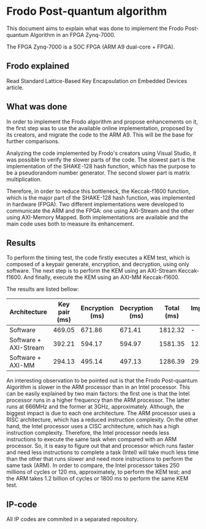 # Frodo Post-quantum algorithm
This document aims to explain what was done to implement the Frodo Post-quantum Algorithm in an FPGA Zynq-7000.

The FPGA Zynq-7000 is a SOC FPGA (ARM A9 dual-core + FPGA).

## Frodo explained

Read Standard Lattice-Based Key Encapsulation on Embedded Devices article.

## What was done
In order to implement the Frodo algorithm and propose enhancements on it, the first step was to use the available online implementation, proposed by its creators, and migrate the code to the ARM A9. This will be the base for further comparisons.

Analyzing the code implemented by Frodo's creators using Visual Studio, it was possible to verify the slower parts of the code. The slowest part is the implementation of the SHAKE-128 hash function, which has the purpose to be a pseudorandom number generator. The second slower part is matrix multiplication.

Therefore, in order to reduce this bottleneck, the Keccak-f1600 function, which is the major part of the SHAKE-128 hash function, was implemented in hardware (FPGA). Two different implementations were developed to communicate the ARM and the FPGA: one using AXI-Stream and the other using AXI-Memory Mapped. Both implementations are available and the main code uses both to measure its enhancement.

## Results
To perform the timing test, the code firstly executes a KEM test, which is composed of a keypair generate, encryption, and decryption, using only software. The next step is to perform the KEM using an AXI-Stream Keccak-f1600. And finally, execute the KEM using an AXI-MM Keccak-f1600.

The results are listed bellow:

| Architecture          	| Key pair (ms) 	| Encryption (ms) 	| Decryption (ms) 	| Total (ms) 	| Improvement (%) 	|
|-----------------------	|---------------	|-----------------	|-----------------	|------------	|-----------------	|
| Software              	| 469.05        	| 671.86          	| 671.41          	| 1812.32    	| -               	|
| Software + AXI-Stream 	| 392.21        	| 594.17          	| 594.97          	| 1581.35    	| 12.74           	|
| Software + AXI-MM     	| 294.13        	| 495.14          	| 497.13          	| 1286.39    	| 29.02           	|

An interesting observation to be pointed out is that the Frodo Post-quantum Algorithm is slower in the ARM processor than in an Intel processor. This can be easily explained by two main factors: the first one is that the Intel processor runs in a higher frequency than the ARM processor. The latter runs at 666MHz and the former at 3GHz, approximately. Although, the biggest impact is due to each one architecture. The ARM processor uses a RISC architecture, which has a reduced instruction complexity. On the other hand, the Intel processor uses a CISC architecture, which has a high instruction complexity. Therefore, the Intel processor needs less instructions to execute the same task when compared with an ARM processor. So, it is easy to figure out that and processor which runs faster and need less instructions to complete a task (Intel) will take much less time than the other that runs slower and need more instructions to perform the same task (ARM). In order to compare, the Intel processor takes 250 millions of cycles or 120 ms, approximately, to perform the KEM test; and the ARM takes 1.2 billion of cycles or 1800 ms to perform the same KEM test.

## IP-code
All IP codes are commited in a separated repository.
